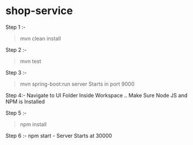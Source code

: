 # shop-service

Step 1 :-
> mvn clean install

Step 2 :-
> mvn test

Step 3 :- 
> mvn spring-boot:run
server Starts in port 9000

Step 4:-
Navigate to UI Folder Inside Workspace   .. Make Sure Node JS and NPM is Installed

Step 5 :-
> npm install

Step 6 :-
npm start - Server Starts at 30000
